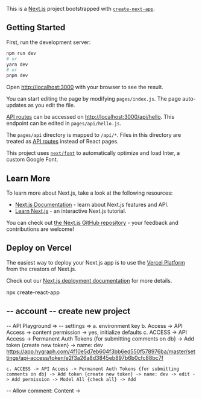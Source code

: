 This is a [Next.js](https://nextjs.org/) project bootstrapped with [`create-next-app`](https://github.com/vercel/next.js/tree/canary/packages/create-next-app).

## Getting Started

First, run the development server:

```bash
npm run dev
# or
yarn dev
# or
pnpm dev
```

Open [http://localhost:3000](http://localhost:3000) with your browser to see the result.

You can start editing the page by modifying `pages/index.js`. The page auto-updates as you edit the file.

[API routes](https://nextjs.org/docs/api-routes/introduction) can be accessed on [http://localhost:3000/api/hello](http://localhost:3000/api/hello). This endpoint can be edited in `pages/api/hello.js`.

The `pages/api` directory is mapped to `/api/*`. Files in this directory are treated as [API routes](https://nextjs.org/docs/api-routes/introduction) instead of React pages.

This project uses [`next/font`](https://nextjs.org/docs/basic-features/font-optimization) to automatically optimize and load Inter, a custom Google Font.

## Learn More

To learn more about Next.js, take a look at the following resources:

- [Next.js Documentation](https://nextjs.org/docs) - learn about Next.js features and API.
- [Learn Next.js](https://nextjs.org/learn) - an interactive Next.js tutorial.

You can check out [the Next.js GitHub repository](https://github.com/vercel/next.js/) - your feedback and contributions are welcome!

## Deploy on Vercel

The easiest way to deploy your Next.js app is to use the [Vercel Platform](https://vercel.com/new?utm_medium=default-template&filter=next.js&utm_source=create-next-app&utm_campaign=create-next-app-readme) from the creators of Next.js.

Check out our [Next.js deployment documentation](https://nextjs.org/docs/deployment) for more details.



<!-- installation -->

npx create-react-app
<!-- incomplete -->

<!-- graphQl -->
-- account
-- create new project
-- 

-- API Playground => 
-- settings =>
    a. environment key
    b. Access -> API Access -> content permission -> yes, initialize defaults
    c. ACCESS -> API Access -> Permanent Auth Tokens {for submitting comments on db} -> Add token {create new token} -> name: dev
    https://app.hygraph.com/4f10e5d7eb604f3bb6ed550f578976ba/master/settings/api-access/token/e2f3a26a8d3845eb897b6b0cfc88bc7f

    c. ACCESS -> API Access -> Permanent Auth Tokens {for submitting comments on db} -> Add token {create new token} -> name: dev -> edit -> Add permission -> Model All {check all} -> Add

-- Allow comment: Content -> 